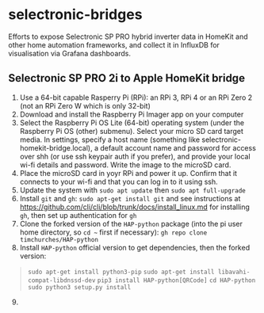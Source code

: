 # selectronic-bridges
Efforts to expose Selectronic SP PRO hybrid inverter data in HomeKit and other home automation frameworks, and collect it in InfluxDB for visualisation via Grafana dashboards.

## Selectronic SP PRO 2i to Apple HomeKit bridge

1. Use a 64-bit capable Rasperry Pi (RPi): an RPi 3, RPi 4 or an RPi Zero 2 (not an RPi Zero W which is only 32-bit)
2. Download and install the Raspberry Pi Imager app on your computer
3. Select the Raspberry Pi OS Lite (64-bit) operating system (under the Raspberry Pi OS (other) submenu). Select your micro SD card target media. In settings, specify a host name (something like selectronic-homekit-bridge.local), a default account name and password for access over shh (or use ssh keypair auth if you prefer), and provide your local wi-fi details and password. Write the image to the microSD card.
4. Place the microSD card in yoyr RPi and power it up. Confirm that it connects to your wi-fi and that you can log in to it using ssh.
5. Update the system with `sudo apt update` then `sudo apt full-upgrade`
6. Install `git` and `gh`: `sudo apt-get install git` and see instructions at https://github.com/cli/cli/blob/trunk/docs/install_linux.md for installing `gh`, then set up authentication for `gh`
7. Clone the forked version of the `HAP-python` package (into the pi user home directory, so `cd ~` first if necessary): `gh repo clone timchurches/HAP-python`
8. Install `HAP-python` official version to get dependencies, then the forked version: 
  > `sudo apt-get install python3-pip`
  > `sudo apt-get install libavahi-compat-libdnssd-dev`
  > `pip3 install HAP-python[QRCode]`
  > `cd HAP-python`
  > `sudo python3 setup.py install`
9. 
